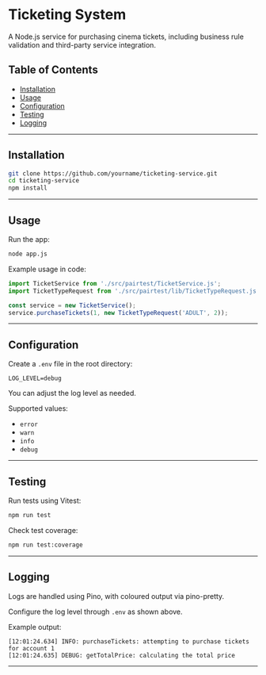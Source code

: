 # Ticketing System

A Node.js service for purchasing cinema tickets, including business rule validation and third-party service integration.

## Table of Contents

- [Installation](#installation)
- [Usage](#usage)
- [Configuration](#configuration)
- [Testing](#testing)
- [Logging](#logging)

---

## Installation

```bash
git clone https://github.com/yourname/ticketing-service.git
cd ticketing-service
npm install
```

---

## Usage

Run the app:

```bash
node app.js
```

Example usage in code:

```js
import TicketService from './src/pairtest/TicketService.js';
import TicketTypeRequest from './src/pairtest/lib/TicketTypeRequest.js';

const service = new TicketService();
service.purchaseTickets(1, new TicketTypeRequest('ADULT', 2));
```

---

## Configuration

Create a `.env` file in the root directory:

```env
LOG_LEVEL=debug
```

You can adjust the log level as needed.

Supported values:
- `error`
- `warn`
- `info`
- `debug`

---

## Testing

Run tests using Vitest:

```bash
npm run test
```

Check test coverage:
```bash
npm run test:coverage
```

---

## Logging

Logs are handled using Pino, with coloured output via pino-pretty.

Configure the log level through `.env` as shown above.

Example output:
```
[12:01:24.634] INFO: purchaseTickets: attempting to purchase tickets for account 1
[12:01:24.635] DEBUG: getTotalPrice: calculating the total price
```

---
